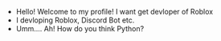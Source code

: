 - Hello! Welcome to my profile! I want get devloper of Roblox
- I devloping Roblox, Discord Bot etc.
-  Umm.... Ah! How do you think Python?
